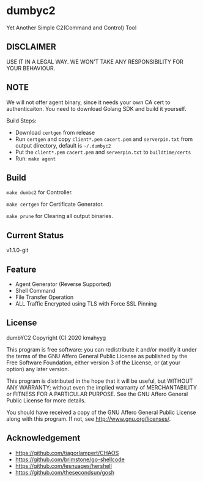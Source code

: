 # dumbyc2

Yet Another Simple C2(Command and Control) Tool

## DISCLAIMER

USE IT IN A LEGAL WAY. WE WON'T TAKE ANY RESPONSIBILITY FOR YOUR BEHAVIOUR.

## NOTE

We will not offer agent binary, since it needs your own CA cert to authenticaiton. 
You need to download Golang SDK and build it yourself.

Build Steps:

- Download `certgen` from release
- Run `certgen` and copy `client*.pem` `cacert.pem` and `serverpin.txt` from output directory, default is `~/.dumbyc2`
- Put the `client*.pem` `cacert.pem` and `serverpin.txt` to `buildtime/certs`
- Run: `make agent`

## Build

`make dumbc2` for Controller.

`make certgen` for Certificate Generator.

`make prune` for Clearing all output binaries.

## Current Status

v1.1.0-git

## Feature

- Agent Generator (Reverse Supported)
- Shell Command
- File Transfer Operation
- ALL Traffic Encrypted using TLS with Force SSL Pinning

## License

 dumbYC2
 Copyright (C) 2020  kmahyyg
 
 This program is free software: you can redistribute it and/or modify
 it under the terms of the GNU Affero General Public License as published by
 the Free Software Foundation, either version 3 of the License, or
 (at your option) any later version.
 
 This program is distributed in the hope that it will be useful,
 but WITHOUT ANY WARRANTY; without even the implied warranty of
 MERCHANTABILITY or FITNESS FOR A PARTICULAR PURPOSE.  See the
 GNU Affero General Public License for more details.
 
 You should have received a copy of the GNU Affero General Public License
 along with this program.  If not, see <http://www.gnu.org/licenses/>.

## Acknowledgement

- https://github.com/tiagorlampert/CHAOS
- https://github.com/brimstone/go-shellcode
- https://github.com/lesnuages/hershell
- https://github.com/thesecondsun/gosh
